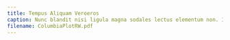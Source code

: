 ```yaml
---
title: Tempus Aliquam Veroeros
caption: Nunc blandit nisi ligula magna sodales lectus elementum non. Integer id venenatis velit.
filename: ColumbiaPlotRW.pdf
---
```

